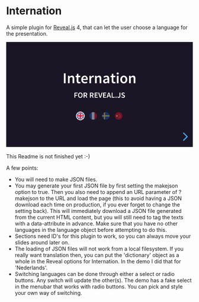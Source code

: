 # Internation

A simple plugin for [Reveal.js](https://revealjs.com) 4, that can let the user choose a language for the presentation.

[![Screenshot](screenshot.png)](https://martinomagnifico.github.io/reveal.js-internation/demo.html)

This Readme is not finished yet :-)

A few points:

* You will need to make JSON files.
* You may generate your first JSON file by first setting the makejson option to true. Then you also need to append an URL parameter of ?makejson to the URL and load the page (this to avoid having a JSON download each time on production, if you ever forget to change the setting back). This will immediately download a JSON file generated from the current HTML content, but you will still need to tag the texts with a data-attribute in advance. Make sure that you have no other languages in the language object before attempting to do this.
* Sections need ID's for this plugin to work, so you can always move your slides around later on.
* The loading of JSON files will not work from a local filesystem. If you really want translation then, you can put the 'dictionary' object as a whole in the Reveal options for Internation. In the demo I did that for 'Nederlands'.
* Switching languages can be done through either a select or radio buttons. Any switch will update the other(s). The demo has a fake select in the menubar that works with radio buttons. You can pick and style your own way of switching.